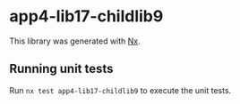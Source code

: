 # app4-lib17-childlib9

This library was generated with [Nx](https://nx.dev).

## Running unit tests

Run `nx test app4-lib17-childlib9` to execute the unit tests.
